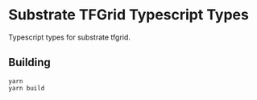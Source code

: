 # Substrate TFGrid Typescript Types

Typescript types for substrate tfgrid.

## Building

```
yarn
yarn build
```